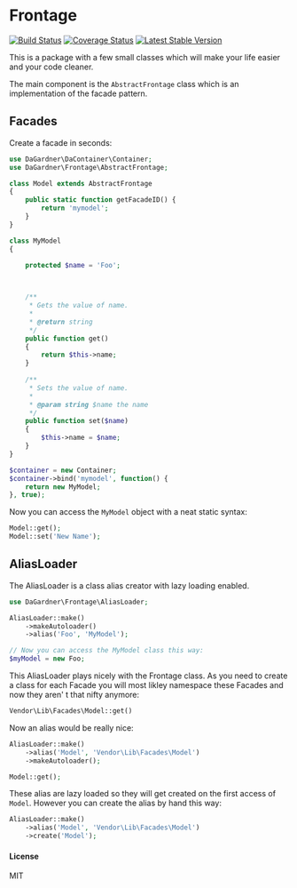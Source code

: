 # Frontage
[![Build Status](https://travis-ci.org/ChristianGaertner/Frontage.png?branch=master)](https://travis-ci.org/ChristianGaertner/Frontage)
[![Coverage Status](https://coveralls.io/repos/ChristianGaertner/Frontage/badge.png?branch=master)](https://coveralls.io/r/ChristianGaertner/Frontage?branch=master)
[![Latest Stable Version](https://poser.pugx.org/dagardner/frontage/v/stable.png)](https://packagist.org/packages/dagardner/frontage)

This is a package with a few small classes which will make your life easier and your code cleaner.

The main component is the `AbstractFrontage` class which is an implementation of the facade pattern.

## Facades

Create a facade in seconds:

```php
use DaGardner\DaContainer\Container;
use DaGardner\Frontage\AbstractFrontage;

class Model extends AbstractFrontage
{
	public static function getFacadeID() {
		return 'mymodel';
	}
}

class MyModel
{
	
	protected $name = 'Foo';



    /**
     * Gets the value of name.
     *
     * @return string
     */
    public function get()
    {
        return $this->name;
    }
    
    /**
     * Sets the value of name.
     *
     * @param string $name the name
     */
    public function set($name)
    {
        $this->name = $name;
    }
}

$container = new Container;
$container->bind('mymodel', function() {
	return new MyModel;
}, true);
```

Now you can access the `MyModel` object with a neat static syntax:

```php
Model::get();
Model::set('New Name');
```

## AliasLoader

The AliasLoader is a class alias creator with lazy loading enabled.

```php
use DaGardner\Frontage\AliasLoader;

AliasLoader::make()
    ->makeAutoloader()
    ->alias('Foo', 'MyModel');

// Now you can access the MyModel class this way:
$myModel = new Foo;
```

This AliasLoader plays nicely with the Frontage class. As you need to create a class for
each Facade you will most likley namespace these Facades and now they aren' t that nifty anymore:

```php
Vendor\Lib\Facades\Model::get()
```

Now an alias would be really nice:

```php
AliasLoader::make()
    ->alias('Model', 'Vendor\Lib\Facades\Model')
    ->makeAutoloader();

Model::get();
```

These alias are lazy loaded so they will get created on the first access of `Model`. However you can create the alias by hand this way:

```php
AliasLoader::make()
    ->alias('Model', 'Vendor\Lib\Facades\Model')
    ->create('Model');
```


#### License
MIT